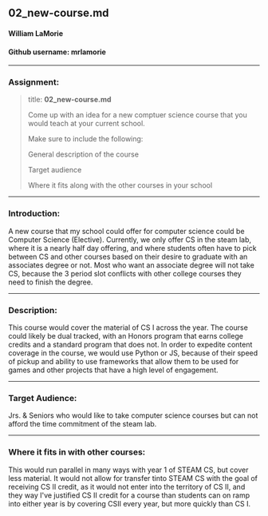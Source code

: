 ## 02_new-course.md
#### William LaMorie
#### Github username: mrlamorie
---

### Assignment:
> title: **02_new-course.md**
>
>Come up with an idea for a new comptuer science course that you would teach at your current school.
>
>Make sure to include the following:
>
>General description of the course
>
>Target audience
>
>Where it fits along with the other courses in your school


---

### Introduction:

A new course that my school could offer for computer science could be Computer Science (Elective). Currently, we only offer CS in the steam lab, where it is a nearly half day offering, and where students often have to pick between CS and other courses based on their desire to graduate with an associates degree or not. Most who want an associate degree will not take CS, because the 3 period slot conflicts with other college courses they need to finish the degree.

---

### Description: 

This course would cover the material of CS I across the year. The course could likely be dual tracked, with an Honors program that earns college credits and a standard program that does not. In order to expedite content coverage in the course, we would use Python or JS, because of their speed of pickup and ability to use frameworks that allow them to be used for games and other projects that have a high level of engagement.

---

### Target Audience: 

Jrs. & Seniors who would like to take computer science courses but can not afford the time commitment of the steam lab.

---

### Where it fits in with other courses: 

This would run parallel in many ways with year 1 of STEAM CS, but cover less material. It would not allow for transfer tinto STEAM CS with the goal of receiving CS II credit, as it would not enter into the territory of CS II, and they way I've justified CS II credit for a course than students can on ramp into either year is by covering CSII every year, but more quickly than CS I.
